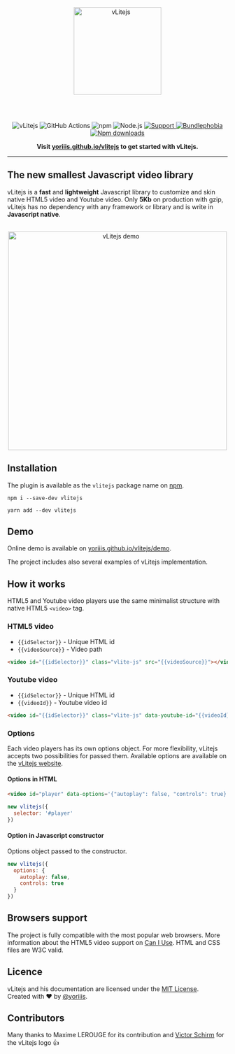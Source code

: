 <br /><p align="center">
<a href="https://yoriiis.github.io/vlitejs" title="vLitejs">
<img src="https://yoriiis.github.io/vlitejs/images/logo-vlite.svg" alt="vLitejs" width="200px" />
</a>

</p><br /><br />
<p align="center">
    <img alt="vLitejs" src="https://img.shields.io/badge/vLitejs-v3.0.4-ff7f15.svg?style=for-the-badge">
    <img alt="GitHub Actions" src="https://img.shields.io/github/workflow/status/yoriiis/vlitejs/Build/main?style=for-the-badge" />
    <img alt="npm" src="https://img.shields.io/npm/v/vlitejs?style=for-the-badge">
    <img alt="Node.js" src="https://img.shields.io/node/v/vlitejs?style=for-the-badge">
    <a href="https://gitter.im/vlitejs/vlitejs">
        <img alt="Support" src="https://img.shields.io/gitter/room/yoriiis/vlitejs?color=%2345cba1&style=for-the-badge">
    </a>
    <a href="https://bundlephobia.com/result?p=fela@latest">
        <img alt="Bundlephobia" src="https://img.shields.io/bundlephobia/minzip/vlitejs?style=for-the-badge">
    </a>
    <a href="https://npmjs.com/package/vlitejs">
        <img alt="Npm downloads" src="https://img.shields.io/npm/dm/vlitejs?color=fb3e44&label=npm%20downloads&style=for-the-badge">
    </a>
</p>

<p align="center">
    <strong>Visit <a href="https://yoriiis.github.io/vlitejs" title="yoriiis.github.io/vlitejs">yoriiis.github.io/vlitejs</a> to get started with vLitejs.</strong>
</p>

---

## The new smallest Javascript video library

vLitejs is a **fast** and **lightweight** Javascript library to customize and skin native HTML5 video and Youtube video. Only **5Kb** on production with gzip, vLitejs has no dependency with any framework or library and is write in **Javascript native**.<br /><br />

<p align="center">
    <a href="https://yoriiis.github.io/vlitejs/demo" title="vLitejs demo">
        <img src="https://yoriiis.github.io/vlitejs/images/demo.jpg" alt="vLitejs demo" width="500px" />
    </a>
</p>

## Installation

The plugin is available as the `vlitejs` package name on [npm](https://www.npmjs.com/package/vlitejs).

```
npm i --save-dev vlitejs
```

```
yarn add --dev vlitejs
```

## Demo

Online demo is available on [yoriiis.github.io/vlitejs/demo](https://yoriiis.github.io/vlitejs/demo).

The project includes also several examples of vLitejs implementation.

## How it works

HTML5 and Youtube video players use the same minimalist structure with native HTML5 `<video>` tag.

### HTML5 video

- `{{idSelector}}` - Unique HTML id
- `{{videoSource}}` - Video path

```html
<video id="{{idSelector}}" class="vlite-js" src="{{videoSource}}"></video>
```

### Youtube video

- `{{idSelector}}` - Unique HTML id
- `{{videoId}}` - Youtube video id

```html
<video id="{{idSelector}}" class="vlite-js" data-youtube-id="{{videoId}}"></video>
```

### Options

Each video players has its own options object. For more flexibility, vLitejs accepts two possibilities for passed them. Available options are available on the [vLitejs website](https://yoriiis.github.io/vlitejs).

#### Options in HTML

```html
<video id="player" data-options='{"autoplay": false, "controls": true}'></video>
```

```javascript
new vlitejs({
  selector: '#player'
})
```

#### Option in Javascript constructor

Options object passed to the constructor.

```javascript
new vlitejs({
  options: {
    autoplay: false,
    controls: true
  }
})
```

## Browsers support

The project is fully compatible with the most popular web browsers. More information about the HTML5 video support on <a href="https://caniuse.com/#feat=video" target="_blank" title="Video element - Can I use">Can I Use</a>. HTML and CSS files are W3C valid.

## Licence

vLitejs and his documentation are licensed under the [MIT License](http://opensource.org/licenses/MIT).<br />
Created with ♥ by [@yoriiis](http://github.com/yoriiis).

## Contributors

Many thanks to Maxime LEROUGE for its contribution and <a href="https://www.behance.net/victorshm" target="_blank" title="Victor Schirm">Victor Schirm</a> for the vLitejs logo 👍
